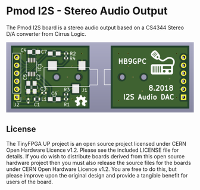 # Pmod I2S - Stereo Audio Output 

The Pmod I2S board is a stereo audio output based on a CS4344 Stereo D/A converter from Cirrus Logic.

![Alt text](Pmod-I2S.png?raw=true "TinyFPGA UP board")

## License
The TinyFPGA UP project is an open source project licensed under CERN Open Hardware Licence v1.2. Please see the included LICENSE file for details. If you do wish to distribute boards derived from this open source hardware project then you must also release the source files for the boards under CERN Open Hardware Licence v1.2. You are free to do this, but please improve upon the original design and provide a tangible benefit for users of the board.
